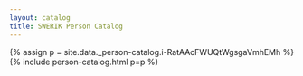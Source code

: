 ```yaml
---
layout: catalog
title: SWERIK Person Catalog
---
```

{% assign p = site.data._person-catalog.i-RatAAcFWUQtWgsgaVmhEMh %}
{% include person-catalog.html p=p %}

